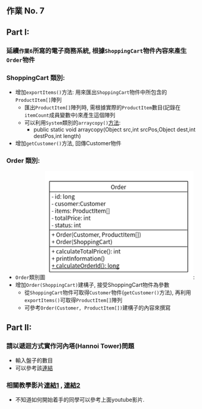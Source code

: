 ## 作業 No. 7

## Part I:
### 延續`作業6`所寫的電子商務系統, 根據`ShoppingCart`物件內容來產生`Order`物件
### ShoppingCart 類別:
   - 增加`exportItems()`方法: 用來匯出`ShoppingCart`物件中所包含的`ProductItem[]`陣列
       - 匯出`ProductItem[]`陣列時, 需根據實際的`ProductItem`數目(記錄在`itemCount`成員變數中)來產生這個陣列
       - 可以利用`System`類別的`arraycopy()`[方法](https://docs.oracle.com/javase/7/docs/api/java/lang/System.html#method_summary):
           - public static void arraycopy(Object src,int srcPos,Object dest,int destPos,int length)
   - 增加`getCustomer()`方法, 回傳Customer物件
### Order 類別:
   - `Order`類別圖![類別圖](orderClassDiagram.png):
   - 增加`Order(ShoppingCart)`建構子, 接受ShoppingCart物件為參數
       - 從`ShoppingCart`物件可取得`Customer`物件(`getCustomer()`方法), 再利用`exportItems()`可取得`ProductItem[]`陣列
       - 可參考`Order(Customer, ProductItem[])`建構子的內容來撰寫


## Part II:
### 請以遞迴方式實作河內塔(Hannoi Tower)問題
   - 輸入盤子的數目
   - 可以參考該[連結](https://zh.wikipedia.org/wiki/%E6%B1%89%E8%AF%BA%E5%A1%94)

### 相關教學影片[連結1](https://youtu.be/9NUyAWoDLgM) , [連結2](https://youtu.be/g6d96IjDOf0)
   - 不知道如何開始着手的同學可以參考上面youtube影片.
